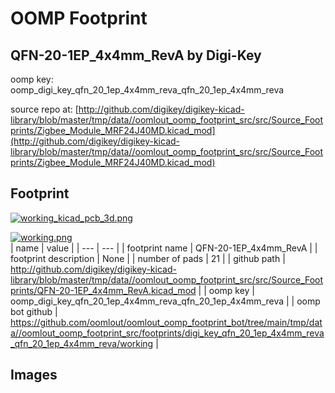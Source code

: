# OOMP Footprint  
## QFN-20-1EP_4x4mm_RevA  by Digi-Key  
  
oomp key: oomp_digi_key_qfn_20_1ep_4x4mm_reva_qfn_20_1ep_4x4mm_reva  
  
source repo at: [http://github.com/digikey/digikey-kicad-library/blob/master/tmp/data//oomlout_oomp_footprint_src/src/Source_Footprints/Zigbee_Module_MRF24J40MD.kicad_mod](http://github.com/digikey/digikey-kicad-library/blob/master/tmp/data//oomlout_oomp_footprint_src/src/Source_Footprints/Zigbee_Module_MRF24J40MD.kicad_mod)  
## Footprint  
  
[![working_kicad_pcb_3d.png](working_kicad_pcb_3d_600.png)](working_kicad_pcb_3d.png)  
  
[![working.png](working_600.png)](working.png)  
| name | value | 
| --- | --- | 
| footprint name | QFN-20-1EP_4x4mm_RevA | 
| footprint description | None | 
| number of pads | 21 | 
| github path | http://github.com/digikey/digikey-kicad-library/blob/master/tmp/data//oomlout_oomp_footprint_src/src/Source_Footprints/QFN-20-1EP_4x4mm_RevA.kicad_mod | 
| oomp key | oomp_digi_key_qfn_20_1ep_4x4mm_reva_qfn_20_1ep_4x4mm_reva | 
| oomp bot github | https://github.com/oomlout/oomlout_oomp_footprint_bot/tree/main/tmp/data//oomlout_oomp_footprint_src/footprints/digi_key_qfn_20_1ep_4x4mm_reva_qfn_20_1ep_4x4mm_reva/working | 
## Images  
